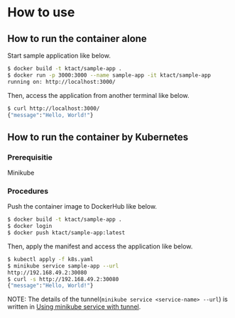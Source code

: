 # How to use
## How to run the container alone
Start sample application like below.
```bash
$ docker build -t ktact/sample-app .
$ docker run -p 3000:3000 --name sample-app -it ktact/sample-app
running on: http://localhost:3000/
```

Then, access the application from another terminal like below.
```bash
$ curl http://localhost:3000/
{"message":"Hello, World!"}
```
## How to run the container by Kubernetes
### Prerequisitie
Minikube
### Procedures
Push the container image to DockerHub like below.
```bash
$ docker build -t ktact/sample-app .
$ docker login
$ docker push ktact/sample-app:latest
```
Then, apply the manifest and access the application like below.
```bash
$ kubectl apply -f k8s.yaml
$ minikube service sample-app --url
http://192.168.49.2:30080
$ curl -s http://192.168.49.2:30080
{"message":"Hello, World!"}
```

NOTE: The details of the tunnel(`minikube service <service-name> --url`) is written in [Using minikube service with tunnel](https://minikube.sigs.k8s.io/docs/handbook/accessing/#using-minikube-service-with-tunnel).
